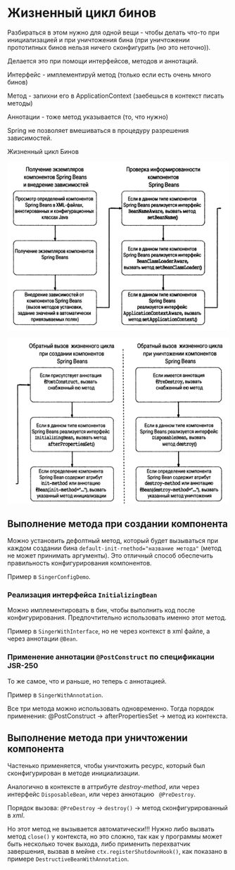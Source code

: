 # Жизненный цикл бинов

Разбираться в этом нужно для одной вещи - чтобы делать что-то при инициализацией и при уничтожения бина (при уничтожении
прототипных бинов нельзя ничего сконфигурить (но это неточно)).

Делается это при помощи интерфейсов, методов и аннотаций.

Интерфейс - имплементируй метод (только если есть очень много бинов)

Метод - запихни его в ApplicationContext (заебешься в контекст писать методы)

Аннотации - тоже метод указывается (то, что нужно)

Spring не позволяет вмешиваться в процедуру разрешения зависимостей.

Жизненный цикл Бинов

![img.png](img.png)

![img_1.png](img_1.png)

## Выполнение метода при создании компонента

Можно установить дефолтный метод, который будет вызываться при каждом создании
бина `default-init-rnethod="название метода"` (метод не может принимать аргументы). Это отличный способ обеспечить
правильность конфигурирования компонентов.

Пример в `SingerConfigDemo`.

### Реализация интерфейса `InitializingBean`

Можно имплементировать в бин, чтобы выполнить код после конфигурирования. Предпочтительно использовать именно этот
метод.

Пример в `SingerWithInterface`, но не через контекст в xml файле, а через аннотации `@Bean`.

### Применение аннотации `@PostConstruct` по спецификации JSR-250

То же самое, что и раньше, но теперь с аннотацией.

Пример в `SingerWithAnnotation`.

Все три метода можно использовать одновременно. Тогда порядок применения: @PostConstruct -> afterPropertiesSet -> метод
из контекста.

## Выполнение метода при уничтожении компонента

Частенько применяется, чтобы уничтожить ресурс, который был сконфигурирован в методе инициализации.

Аналогично в контексте в аттрибуте _destroy-method_, или через интерфейс `DisposableBean`, или через аннотацию `
@PreDestroy`.

Порядок вызова: `@PreDestroy` -> `destroy()` -> метод сконфигурированный в _xml_.

Но этот метод не вызывается автоматически!!! Нужно либо вызвать метод `close()` у контекста, но это сложно, так как у
программы может быть несколько точек выхода, либо применить перехватчик завершения, вызвав в мейне
`ctx.registerShutdownHook()`, как показано в примере `DestructiveBeanWithAnnotation`.

